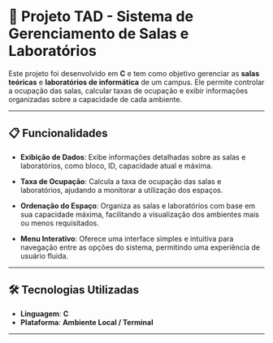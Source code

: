# 🚀 **Projeto TAD - Sistema de Gerenciamento de Salas e Laboratórios**

Este projeto foi desenvolvido em **C** e tem como objetivo gerenciar as **salas teóricas** e **laboratórios de informática** de um campus. Ele permite controlar a ocupação das salas, calcular taxas de ocupação e exibir informações organizadas sobre a capacidade de cada ambiente.

---

## 📋 **Funcionalidades**

- **Exibição de Dados**: Exibe informações detalhadas sobre as salas e laboratórios, como bloco, ID, capacidade atual e máxima.
  
- **Taxa de Ocupação**: Calcula a taxa de ocupação das salas e laboratórios, ajudando a monitorar a utilização dos espaços.

- **Ordenação do Espaço**: Organiza as salas e laboratórios com base em sua capacidade máxima, facilitando a visualização dos ambientes mais ou menos requisitados.

- **Menu Interativo**: Oferece uma interface simples e intuitiva para navegação entre as opções do sistema, permitindo uma experiência de usuário fluida.

---

## 🛠 **Tecnologias Utilizadas**

- **Linguagem**: **C**
- **Plataforma**: **Ambiente Local / Terminal**

---



